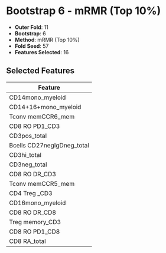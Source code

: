 # Bootstrap 6 - mRMR (Top 10%)

- **Outer Fold**: 11
- **Bootstrap**: 6
- **Method**: mRMR (Top 10%)
- **Fold Seed**: 57
- **Features Selected**: 16

## Selected Features

| Feature |
|---------|
| CD14mono_myeloid |
| CD14+16+mono_myeloid |
| Tconv memCCR6_mem |
| CD8 RO PD1_CD3 |
| CD3pos_total |
| Bcells CD27negIgDneg_total |
| CD3hi_total |
| CD3neg_total |
| CD8 RO DR_CD3 |
| Tconv memCCR5_mem |
| CD4 Treg _CD3 |
| CD16mono_myeloid |
| CD8 RO DR_CD8 |
| Treg memory_CD3 |
| CD8 RO PD1_CD8 |
| CD8 RA_total |

